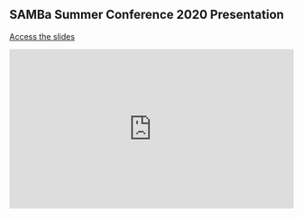 ## SAMBa Summer Conference 2020 Presentation

[Access the slides](/summer_2020_talk.html)

<style>
.resp-container {
    position: relative;
    overflow: hidden;
    padding-top: 56.25%;
}

.testiframe {
    position: absolute;
    top: 0;
    left: 0;
    width: 100%;
    height: 100%;
    border: 0;
}
</style>

<div class="resp-container">
    <iframe class="testiframe" src="https://erp31.github.io/SAMBa_summer_conf_2020/summer_2020_talk.html">
...
    </iframe>
</div>

